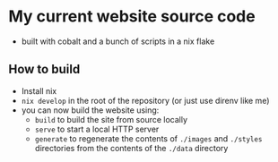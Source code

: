 # My current website source code

- built with cobalt and a bunch of scripts in a nix flake

## How to build

- Install nix
- `nix develop` in the root of the repository (or just use direnv like me)
- you can now build the website using:
	- `build` to build the site from source locally
	- `serve` to start a local HTTP server
	- `generate` to regenerate the contents of `./images` and `./styles` directories from the contents of the `./data` directory